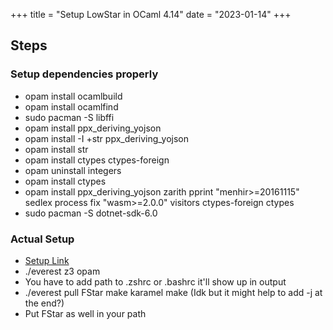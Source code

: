 +++
title = "Setup LowStar in OCaml 4.14"
date = "2023-01-14"
+++

## Steps

### Setup dependencies properly

- opam install ocamlbuild
- opam install ocamlfind
- sudo pacman -S libffi
- opam install ppx_deriving_yojson
- opam install -I +str ppx_deriving_yojson
- opam install str
- opam install ctypes ctypes-foreign
- opam uninstall integers
- opam install ctypes
- opam install ppx_deriving_yojson zarith pprint "menhir>=20161115" sedlex
  process fix "wasm>=2.0.0" visitors ctypes-foreign ctypes
- sudo pacman -S dotnet-sdk-6.0

### Actual Setup

- [Setup Link](https://fstarlang.github.io/lowstar/html/Setup.html)
- ./everest z3 opam
- You have to add path to .zshrc or .bashrc it'll show up in output
- ./everest pull FStar make karamel make (Idk but it might help to add -j at the
  end?)
- Put FStar as well in your path
